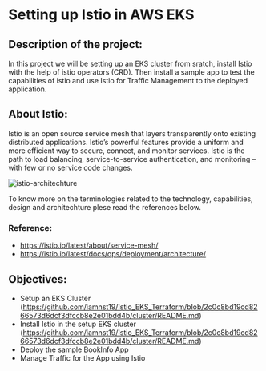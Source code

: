 # Setting up Istio in AWS EKS

## Description of the project:
In this project we will be setting up an EKS cluster from sratch, install Istio with the help of istio operators (CRD). Then install a sample app to test the capabilities of istio and use Istio for Traffic Management to the deployed application. 

## About Istio:
Istio is an open source service mesh that layers transparently onto existing distributed applications. Istio’s powerful features provide a uniform and more efficient way to secure, connect, and monitor services. Istio is the path to load balancing, service-to-service authentication, and monitoring – with few or no service code changes.

![istio-architechture](https://istio.io/latest/docs/ops/deployment/architecture/arch.svg)


To know more on the terminologies related to the technology, capabilities, design and architechture plese read the references below. 
### Reference:
- https://istio.io/latest/about/service-mesh/
- https://istio.io/latest/docs/ops/deployment/architecture/

## Objectives:

- Setup an EKS Cluster (https://github.com/iamnst19/Istio_EKS_Terraform/blob/2c0c8bd19cd8266573d6dcf3dfccb8e2e01bdd4b/cluster/README.md)
- Install Istio in the setup EKS cluster (https://github.com/iamnst19/Istio_EKS_Terraform/blob/2c0c8bd19cd8266573d6dcf3dfccb8e2e01bdd4b/cluster/README.md)
- Deploy the sample BookInfo App
- Manage Traffic for the App using Istio


		




